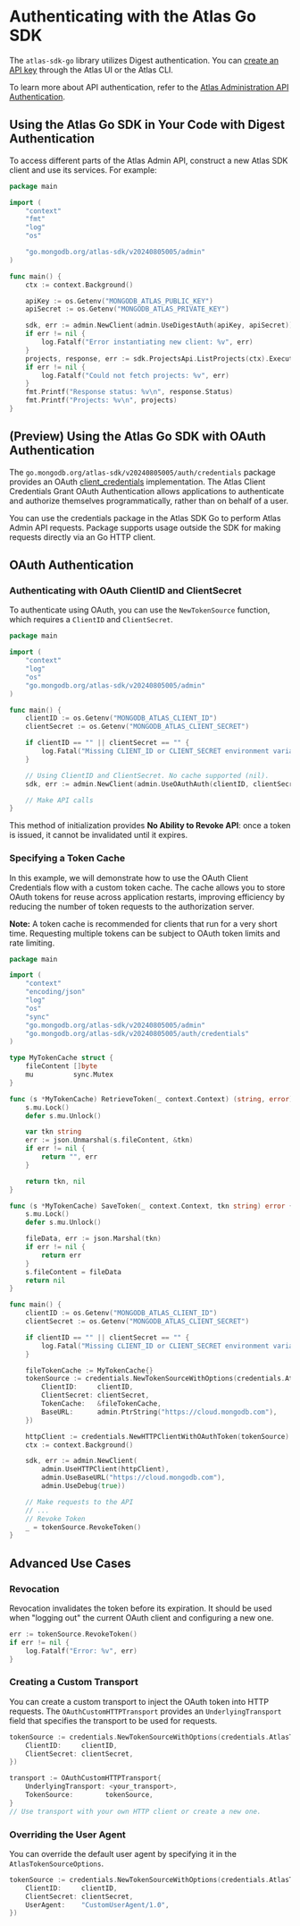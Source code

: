 # Authenticating with the Atlas Go SDK

The `atlas-sdk-go` library utilizes Digest authentication. You can [create an API key](https://www.mongodb.com/docs/atlas/configure-api-access/#create-an-api-key-in-an-organization) through the Atlas UI or the Atlas CLI.

To learn more about API authentication, refer to the [Atlas Administration API Authentication](https://www.mongodb.com/docs/atlas/api/api-authentication).

## Using the Atlas Go SDK in Your Code with Digest Authentication

To access different parts of the Atlas Admin API, construct a new Atlas SDK client and use its services. For example:

```go
package main

import (
	"context"
	"fmt"
	"log"
	"os"

	"go.mongodb.org/atlas-sdk/v20240805005/admin"
)

func main() {
	ctx := context.Background()

	apiKey := os.Getenv("MONGODB_ATLAS_PUBLIC_KEY")
	apiSecret := os.Getenv("MONGODB_ATLAS_PRIVATE_KEY")

	sdk, err := admin.NewClient(admin.UseDigestAuth(apiKey, apiSecret))
	if err != nil {
		log.Fatalf("Error instantiating new client: %v", err)
	}
	projects, response, err := sdk.ProjectsApi.ListProjects(ctx).Execute()
	if err != nil {
		log.Fatalf("Could not fetch projects: %v", err)
	}
	fmt.Printf("Response status: %v\n", response.Status)
	fmt.Printf("Projects: %v\n", projects)
}
```

## (Preview) Using the Atlas Go SDK with OAuth Authentication

The `go.mongodb.org/atlas-sdk/v20240805005/auth/credentials` package provides an OAuth [client_credentials](https://oauth.net/2/grant-types/client-credentials) implementation. 
The Atlas Client Credentials Grant OAuth Authentication allows applications to authenticate and authorize themselves programmatically, 
rather than on behalf of a user.

You can use the credentials package in the Atlas SDK Go to perform Atlas Admin API requests. 
Package supports usage outside the SDK for making requests directly via an Go HTTP client.

## OAuth Authentication

### Authenticating with OAuth ClientID and ClientSecret

To authenticate using OAuth, you can use the `NewTokenSource` function, which requires a `ClientID` and `ClientSecret`.

```go
package main

import (
	"context"
	"log"
	"os"
	"go.mongodb.org/atlas-sdk/v20240805005/admin"
)

func main() {
	clientID := os.Getenv("MONGODB_ATLAS_CLIENT_ID")
	clientSecret := os.Getenv("MONGODB_ATLAS_CLIENT_SECRET")

	if clientID == "" || clientSecret == "" {
		log.Fatal("Missing CLIENT_ID or CLIENT_SECRET environment variables")
	}

	// Using ClientID and ClientSecret. No cache supported (nil).
	sdk, err := admin.NewClient(admin.UseOAuthAuth(clientID, clientSecret, nil))

	// Make API calls
}
```

This method of initialization provides **No Ability to Revoke API**: once a token is issued, it cannot be invalidated until it expires.

### Specifying a Token Cache

In this example, we will demonstrate how to use the OAuth Client Credentials flow with a custom token cache. The cache allows you to store OAuth tokens for reuse across application restarts, improving efficiency by reducing the number of token requests to the authorization server.

**Note:** A token cache is recommended for clients that run for a very short time. Requesting multiple tokens can be subject to OAuth token limits and rate limiting.

```go
package main

import (
	"context"
	"encoding/json"
	"log"
	"os"
	"sync"
	"go.mongodb.org/atlas-sdk/v20240805005/admin"
	"go.mongodb.org/atlas-sdk/v20240805005/auth/credentials"
)

type MyTokenCache struct {
	fileContent []byte
	mu          sync.Mutex
}

func (s *MyTokenCache) RetrieveToken(_ context.Context) (string, error) {
	s.mu.Lock()
	defer s.mu.Unlock()

	var tkn string
	err := json.Unmarshal(s.fileContent, &tkn)
	if err != nil {
		return "", err
	}

	return tkn, nil
}

func (s *MyTokenCache) SaveToken(_ context.Context, tkn string) error {
	s.mu.Lock()
	defer s.mu.Unlock()

	fileData, err := json.Marshal(tkn)
	if err != nil {
		return err
	}
	s.fileContent = fileData
	return nil
}

func main() {
	clientID := os.Getenv("MONGODB_ATLAS_CLIENT_ID")
	clientSecret := os.Getenv("MONGODB_ATLAS_CLIENT_SECRET")

	if clientID == "" || clientSecret == "" {
		log.Fatal("Missing CLIENT_ID or CLIENT_SECRET environment variables")
	}

	fileTokenCache := MyTokenCache{}
	tokenSource := credentials.NewTokenSourceWithOptions(credentials.AtlasTokenSourceOptions{
		ClientID:     clientID,
		ClientSecret: clientSecret,
		TokenCache:   &fileTokenCache,
		BaseURL:      admin.PtrString("https://cloud.mongodb.com"),
	})

	httpClient := credentials.NewHTTPClientWithOAuthToken(tokenSource)
	ctx := context.Background()

	sdk, err := admin.NewClient(
		admin.UseHTTPClient(httpClient),
		admin.UseBaseURL("https://cloud.mongodb.com"),
		admin.UseDebug(true))

	// Make requests to the API
	// ...
	// Revoke Token
	_ = tokenSource.RevokeToken()
}
```

## Advanced Use Cases

### Revocation

Revocation invalidates the token before its expiration.
It should be used when "logging out" the current OAuth client and configuring a new one.

```go
err := tokenSource.RevokeToken()
if err != nil {
	log.Fatalf("Error: %v", err)
}
```

### Creating a Custom Transport

You can create a custom transport to inject the OAuth token into HTTP requests. 
The `OAuthCustomHTTPTransport` provides an `UnderlyingTransport` field that specifies the transport to be used for requests.

```go
tokenSource := credentials.NewTokenSourceWithOptions(credentials.AtlasTokenSourceOptions{
	ClientID:     clientID,
	ClientSecret: clientSecret,
})

transport := OAuthCustomHTTPTransport{
	UnderlyingTransport: <your_transport>,
	TokenSource:        tokenSource,
}
// Use transport with your own HTTP client or create a new one.
```

### Overriding the User Agent

You can override the default user agent by specifying it in the `AtlasTokenSourceOptions`.

```go
tokenSource := credentials.NewTokenSourceWithOptions(credentials.AtlasTokenSourceOptions{
	ClientID:     clientID,
	ClientSecret: clientSecret,
	UserAgent:    "CustomUserAgent/1.0",
})
```
